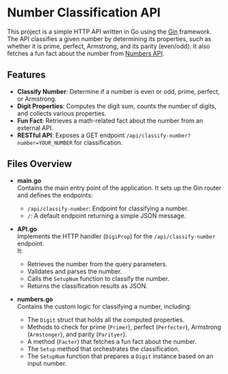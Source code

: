 # Number Classification API

This project is a simple HTTP API written in Go using the [Gin](https://github.com/gin-gonic/gin) framework. The API classifies a given number by determining its properties, such as whether it is prime, perfect, Armstrong, and its parity (even/odd). It also fetches a fun fact about the number from [Numbers API](http://numbersapi.com/).

## Features

- **Classify Number**: Determine if a number is even or odd, prime, perfect, or Armstrong.
- **Digit Properties**: Computes the digit sum, counts the number of digits, and collects various properties.
- **Fun Fact**: Retrieves a math-related fact about the number from an external API.
- **RESTful API**: Exposes a GET endpoint `/api/classify-number?number=YOUR_NUMBER` for classification.

## Files Overview

- **main.go**  
  Contains the main entry point of the application. It sets up the Gin router and defines the endpoints:
  - `/api/classify-number`: Endpoint for classifying a number.
  - `/`: A default endpoint returning a simple JSON message.

- **API.go**  
  Implements the HTTP handler (`DigiProp`) for the `/api/classify-number` endpoint.  
  It:
  - Retrieves the number from the query parameters.
  - Validates and parses the number.
  - Calls the `SetupNum` function to classify the number.
  - Returns the classification results as JSON.

- **numbers.go**  
  Contains the custom logic for classifying a number, including:
  - The `Digit` struct that holds all the computed properties.
  - Methods to check for prime (`Primer`), perfect (`Perfecter`), Armstrong (`Armstonger`), and parity (`Parityer`).
  - A method (`Facter`) that fetches a fun fact about the number.
  - The `Setup` method that orchestrates the classification.
  - The `SetupNum` function that prepares a `Digit` instance based on an input number.